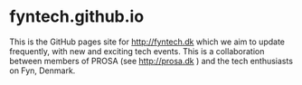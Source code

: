 # fyntech.github.io
This is the GitHub pages site for http://fyntech.dk which we aim to update frequently, with new and exciting tech events. 
This is a collaboration between members of PROSA (see http://prosa.dk ) and the tech enthusiasts on Fyn, Denmark.  
